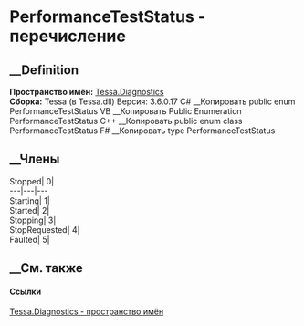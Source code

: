 # PerformanceTestStatus - перечисление
##  __Definition
 **Пространство имён:** [Tessa.Diagnostics](N_Tessa_Diagnostics.htm)  
 **Сборка:** Tessa (в Tessa.dll) Версия: 3.6.0.17
C# __Копировать
     public enum PerformanceTestStatus
VB __Копировать
     Public Enumeration PerformanceTestStatus
C++ __Копировать
     public enum class PerformanceTestStatus
F# __Копировать
     type PerformanceTestStatus
##  __Члены
Stopped| 0|  
---|---|---  
Starting| 1|  
Started| 2|  
Stopping| 3|  
StopRequested| 4|  
Faulted| 5|  
## __См. также
#### Ссылки
[Tessa.Diagnostics - пространство имён](N_Tessa_Diagnostics.htm)
